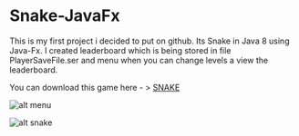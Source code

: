 # Snake-JavaFx

This is my first project i decided to put on github. Its Snake in Java 8 using Java-Fx.
I created leaderboard which is being stored in file PlayerSaveFile.ser and menu when you  can change levels a view the leaderboard.

You can download this game here - > [SNAKE](https://github.com/BxBatman/Snake-JavaFx/raw/master/Snake/Snake.jar)



![alt menu](http://i.imgur.com/l9qUIfMm.png)

![alt snake](http://i.imgur.com/IwauLuW.png)
